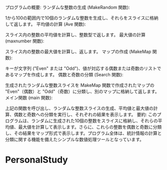 プログラムの概要:
ランダムな整数の生成 (MakeRandom 関数):

1から100の範囲内で10個のランダムな整数を生成し、それらをスライスに格納して返します。
平均値の計算 (Ave 関数):

スライス内の整数の平均値を計算し、整数型で返します。
最大値の計算 (maxnumber 関数):

スライス内の整数の最大値を計算し、返します。
マップの作成 (MakeMap 関数):

キーが文字列 ("Even" または "Odd")、値が対応する偶数または奇数のリストであるマップを作成します。
偶数と奇数の分類 (Search 関数):

生成されたランダムな整数スライスを MakeMap 関数で作成されたマップの "Even"（偶数）と "Odd"（奇数）に分類し、別のマップに格納して返します。
メイン関数 (main 関数):

上記の関数を呼び出し、ランダムな整数スライスの生成、平均値と最大値の計算、偶数と奇数への分類を実行し、それぞれの結果を表示します。
要約:
このプログラムは、ランダムに生成された10個の整数をスライスに格納し、それらの平均値、最大値を計算して表示します。さらに、これらの整数を偶数と奇数に分類し、その結果をマップ形式で表示します。プログラム全体は、統計情報の計算と分類に関する機能を備えたシンプルな数値処理ツールとなっています。
# PersonalStudy
